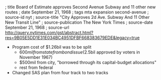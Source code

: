 ; title Board of Estimate approves Second Avenue Subway and 11 other new routes
; date September 21, 1968
; tags mta expansion second-avenue
; source-id nyt
; source-title "City Approves 2d Ave. Subway And 11 Other New Transit Line"
; source-publication The New York Times
; source-date September 21, 1968
; source-url http://query.nytimes.com/gst/abstract.html?res=9B05E5DD1E31E034BC4951DFBF668383679EDE&legacy=true

- Program cost of $1.26bil was to be split
  - $600mil from state from bond issue ($2.5bil approved by voters in November 1967)
  - $500mil from city, "borrowed through its capital-budget allocations"
  - rest from federal
- Changed SAS plan from four track to two tracks
